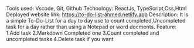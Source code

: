 Tools used: Vscode, Git, Github
Technology: ReactJs, TypeScript,Css,Html
Deployed website link: https://to-do-list-ahmed.netlify.app
Description:
It is a simple To-Do-List for a day to day use to count completed,Uncompleted task for a day rather than using a Notepad or word docments.
Feature:
1.Add task
2.Markdown Completed one
3.Count completed and uncompleted tasks
4.Delete task if you want
